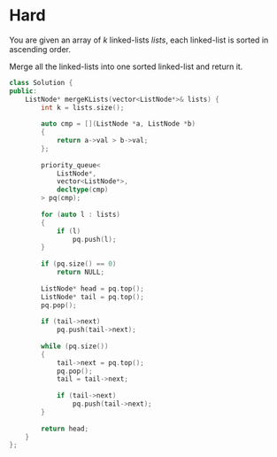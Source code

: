 # Hard

You are given an array of $k$ linked-lists $lists$, each linked-list is sorted in ascending order.

Merge all the linked-lists into one sorted linked-list and return it.

```cpp
class Solution {
public:
    ListNode* mergeKLists(vector<ListNode*>& lists) {
        int k = lists.size();
        
        auto cmp = [](ListNode *a, ListNode *b)
        {
            return a->val > b->val;
        };
        
        priority_queue<
            ListNode*, 
            vector<ListNode*>, 
            decltype(cmp)
        > pq(cmp);
        
        for (auto l : lists)
        {
            if (l)
                pq.push(l);
        }
        
        if (pq.size() == 0)
            return NULL;
        
        ListNode* head = pq.top();
        ListNode* tail = pq.top();
        pq.pop();
        
        if (tail->next)
            pq.push(tail->next);
        
        while (pq.size())
        {
            tail->next = pq.top();
            pq.pop();
            tail = tail->next;
            
            if (tail->next)
                pq.push(tail->next);
        }
        
        return head;
    }
};
```
